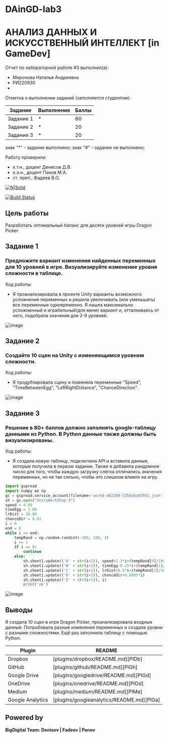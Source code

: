 # DAinGD-lab3
# АНАЛИЗ ДАННЫХ И ИСКУССТВЕННЫЙ ИНТЕЛЛЕКТ [in GameDev]
Отчет по лабораторной работе #3 выполнил(а):
- Миронова Наталья Андреевна
- РИ220930
- 
Отметка о выполнении заданий (заполняется студентом):

| Задание | Выполнение | Баллы |
| ------ | ------ | ------ |
| Задание 1 | * | 60 |
| Задание 2 | * | 20 |
| Задание 3 | * | 20 |

знак "*" - задание выполнено; знак "#" - задание не выполнено;

Работу проверили:
- к.т.н., доцент Денисов Д.В.
- к.э.н., доцент Панов М.А.
- ст. преп., Фадеев В.О.

[![N|Solid](https://cldup.com/dTxpPi9lDf.thumb.png)](https://nodesource.com/products/nsolid)

[![Build Status](https://travis-ci.org/joemccann/dillinger.svg?branch=master)](https://travis-ci.org/joemccann/dillinger)

## Цель работы
Разработать оптимальный баланс для десяти уровней игры Dragon Picker

## Задание 1
### Предложите вариант изменения найденных переменных для 10 уровней в игре. Визуализируйте изменение уровня сложности в таблице.
Ход работы:
- Я проанализировала в проекте Unity варианты возможного усложнения переменных и решила увеличивать (или уменьшать) все переменные одновременно. Я нашла максимально усложненный и играбельный(для меня) вариант и, отталкиваясь от него, подобрала значения для 2-9 уровней.

![image](https://github.com/knightalli/DAinGD-lab3/assets/127225486/5a54c2f1-2551-4523-8409-c594f13b1f40)

## Задание 2
###  Создайте 10 сцен на Unity с изменяющимся уровнем сложности. 
Ход работы:
- Я продублировала сцену и поменяла переменные "Speed", "TimeBetweenEgg", "LeftRightDistance", "ChanceDirection".

![image](https://github.com/knightalli/DAinGD-lab3/assets/127225486/730f9bbd-b682-4234-9e13-abc6d9ae7e18)


## Задание 3
### Решение в 80+ баллов должно заполнять google-таблицу данными из Python. В Python данные также должны быть визуализированы.
Ход работы:
- Я создала новую таблицу, подключила API и вставила данные, которые получила в первом задании. Также я добавила рандомное число для того, чтобы каждую загрузку слегка отличались значения переменных, но не так сильно, чтобы это слишком влияло на игру.

```py
import gspread
import numpy as np
gc = gspread.service_account(filename='work4-402209-5356a8a03952.json')
sh = gc.open("UnityWorkShop 3")
speed = 4.00
timeEgg = 2.00
lrDist = 10.00
chanceDir = 0.01
i = 0
end = 8
while i <= end:   
    tempRand = np.random.randint(-100, 100, 3)    
    i += 1
    if i == 0:
        continue
    else:        
        sh.sheet1.update(('A' + str(i+2)), speed+2.3*i+(tempRand[0]/1000))
        sh.sheet1.update(('B' + str(i+2)), timeEgg-0.15*i+(tempRand[1]/1000))
        sh.sheet1.update(('C' + str(i+2)), lrDist+0.5*i+(tempRand[2]/1000))
        sh.sheet1.update(('D' + str(i+2)), chanceDir+0.0005*i)
        sh.sheet1.update(('E' + str(i+1)), i)
        print('ok')
```

![image](https://github.com/knightalli/DAinGD-lab3/assets/127225486/6b4ddf02-7a79-489e-8555-17826b373248)


## Выводы

Я создала 10 сцен в игре Dragon Picker, проанализировала входные данные. Попробовала разные изменения переменных и создала уровни с разными сложностями. Ещё раз заполнила таблицу с помощью Python. 


| Plugin | README |
| ------ | ------ |
| Dropbox | [plugins/dropbox/README.md][PlDb] |
| GitHub | [plugins/github/README.md][PlGh] |
| Google Drive | [plugins/googledrive/README.md][PlGd] |
| OneDrive | [plugins/onedrive/README.md][PlOd] |
| Medium | [plugins/medium/README.md][PlMe] |
| Google Analytics | [plugins/googleanalytics/README.md][PlGa] |

## Powered by

**BigDigital Team: Denisov | Fadeev | Panov**
